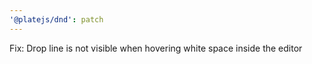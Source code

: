 ```yaml
---
'@platejs/dnd': patch
---
```


Fix: Drop line is not visible when hovering white space inside the editor
